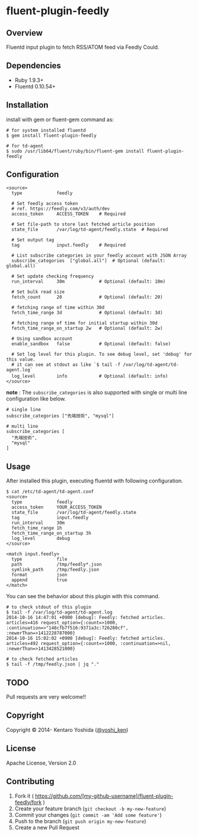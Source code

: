 # fluent-plugin-feedly

## Overview

Fluentd input plugin to fetch RSS/ATOM feed via Feedly Could.

## Dependencies

* Ruby 1.9.3+
* Fluentd 0.10.54+

## Installation

install with gem or fluent-gem command as:

`````
# for system installed fluentd
$ gem install fluent-plugin-feedly

# for td-agent
$ sudo /usr/lib64/fluent/ruby/bin/fluent-gem install fluent-plugin-feedly
`````

## Configuration

`````
<source>
  type             feedly

  # Set feedly access token
  # ref. https://feedly.com/v3/auth/dev
  access_token     ACCESS_TOKEN    # Required

  # Set file-path to store last fetched article position
  state_file       /var/log/td-agent/feedly.state  # Required

  # Set output tag
  tag              input.feedly    # Required
  
  # List subscribe categories in your feedly account with JSON Array
  subscribe_categories  ["global.all"]  # Optional (default: global.all)

  # Set update checking frequency
  run_interval     30m             # Optional (default: 10m)

  # Set bulk read size
  fetch_count      20              # Optional (default: 20)
  
  # fetching range of time within 30d
  fetch_time_range 3d              # Optional (default: 3d)
  
  # fetching range of time for initial startup within 30d
  fetch_time_range_on_startup 2w   # Optional (default: 2w)

  # Using sandbox account
  enable_sandbox   false           # Optional (default: false)
  
  # Set log level for this plugin. To see debug level, set 'debug' for this value.
  # it can see at stdout as like `$ tail -f /var/log/td-agent/td-agent.log`
  log_level        info 　　　　　　 # Optional (default: info)
</source>
`````

**note** : The `subscribe_categories` is also supported with single or multi line configuration like below.

```
# single line
subscribe_categories ["先端技術", "mysql"]

# multi line
subscribe_categories [
  "先端技術",
  "mysql"
]
```

## Usage

After installed this plugin, executing fluentd with following configuration.

```
$ cat /etc/td-agent/td-agent.conf
<source>
  type             feedly
  access_token     YOUR_ACCESS_TOKEN
  state_file       /var/log/td-agent/feedly.state
  tag              input.feedly
  run_interval     30m
  fetch_time_range 1h
  fetch_time_range_on_startup 3h
  log_level        debug
</source>

<match input.feedly>
  type             file
  path             /tmp/feedly*.json
  symlink_path     /tmp/feedly.json
  format           json
  append           true
</match>
```

You can see the behavior about this plugin with this command.

```
# to check stdout of this plugin
$ tail -f /var/log/td-agent/td-agent.log
2014-10-16 14:47:01 +0900 [debug]: Feedly: fetched articles. articles=416 request_option={:count=>1000, :continuation=>"148cfb7f516:9371a3c:726280cf", :newerThan=>1412228787000}
2014-10-16 15:02:02 +0900 [debug]: Feedly: fetched articles. articles=492 request_option={:count=>1000, :continuation=>nil, :newerThan=>1413428521000}
```

```
# to check fetched articles
$ tail -f /tmp/feedly.json | jq "."
```

## TODO

Pull requests are very welcome!!

## Copyright

Copyright © 2014- Kentaro Yoshida ([@yoshi_ken](https://twitter.com/yoshi_ken))

## License

Apache License, Version 2.0

## Contributing

1. Fork it ( https://github.com/[my-github-username]/fluent-plugin-feedly/fork )
2. Create your feature branch (`git checkout -b my-new-feature`)
3. Commit your changes (`git commit -am 'Add some feature'`)
4. Push to the branch (`git push origin my-new-feature`)
5. Create a new Pull Request
